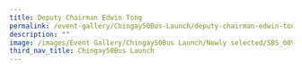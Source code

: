 ```yaml
---
title: Deputy Chairman Edwin Tong
permalink: /event-gallery/Chingay50Bus-Launch/deputy-chairman-edwin-tong
description: ""
image: /images/Event Gallery/Chingay50Bus Launch/Newly selected/SBS_0097.jpg
third_nav_title: Chingay50Bus Launch
---
```

